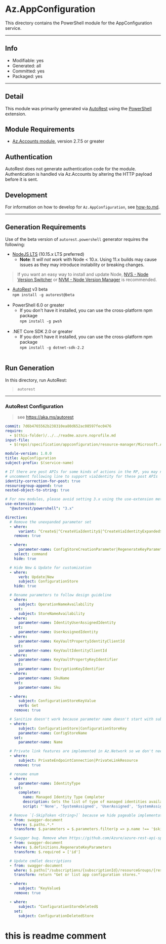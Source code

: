 <!-- region Generated -->
# Az.AppConfiguration
This directory contains the PowerShell module for the AppConfiguration service.

---
## Info
- Modifiable: yes
- Generated: all
- Committed: yes
- Packaged: yes

---
## Detail
This module was primarily generated via [AutoRest](https://github.com/Azure/autorest) using the [PowerShell](https://github.com/Azure/autorest.powershell) extension.

## Module Requirements
- [Az.Accounts module](https://www.powershellgallery.com/packages/Az.Accounts/), version 2.7.5 or greater

## Authentication
AutoRest does not generate authentication code for the module. Authentication is handled via Az.Accounts by altering the HTTP payload before it is sent.

## Development
For information on how to develop for `Az.AppConfiguration`, see [how-to.md](how-to.md).
<!-- endregion -->

---
## Generation Requirements
Use of the beta version of `autorest.powershell` generator requires the following:
- [NodeJS LTS](https://nodejs.org) (10.15.x LTS preferred)
  - **Note**: It *will not work* with Node < 10.x. Using 11.x builds may cause issues as they may introduce instability or breaking changes.
> If you want an easy way to install and update Node, [NVS - Node Version Switcher](../nodejs/installing-via-nvs.md) or [NVM - Node Version Manager](../nodejs/installing-via-nvm.md) is recommended.
- [AutoRest](https://aka.ms/autorest) v3 beta <br>`npm install -g autorest@beta`<br>&nbsp;
- PowerShell 6.0 or greater
  - If you don't have it installed, you can use the cross-platform npm package <br>`npm install -g pwsh`<br>&nbsp;
- .NET Core SDK 2.0 or greater
  - If you don't have it installed, you can use the cross-platform npm package <br>`npm install -g dotnet-sdk-2.2`<br>&nbsp;

## Run Generation
In this directory, run AutoRest:
> `autorest`

---
### AutoRest Configuration
> see https://aka.ms/autorest

``` yaml
commit: 7d6b4765562b238310ea80d652ac08597fec0476
require:
  - $(this-folder)/../../readme.azure.noprofile.md
input-file:
  - $(repo)/specification/appconfiguration/resource-manager/Microsoft.AppConfiguration/stable/2022-05-01/appconfiguration.json

module-version: 1.0.0
title: AppConfiguration
subject-prefix: $(service-name)

# If there are post APIs for some kinds of actions in the RP, you may need to
# uncomment following line to support viaIdentity for these post APIs
identity-correction-for-post: true
resourcegroup-append: true
nested-object-to-string: true

# For new modules, please avoid setting 3.x using the use-extension method and instead, use 4.x as the default option
use-extension:
  "@autorest/powershell": "3.x"

directive:
  # Remove the unexpanded parameter set
  - where:
      variant: ^Create$|^CreateViaIdentity$|^CreateViaIdentityExpanded$|^Update$|^UpdateViaIdentity$|^CheckViaIdentityExpanded$
    remove: true

  - where:
      parameter-name: ConfigStoreCreationParameter|RegenerateKeyParameter|CheckNameAvailabilityParameter
    select: command
    hide: true

  # Hide New & Update for customization
  - where:
      verb: Update|New
      subject: ConfigurationStore
    hide: true

  # Rename parameters to follow design guideline
  - where:
      subject: OperationNameAvailability
    set:
      subject: StoreNameAvailability
  - where:
      parameter-name: IdentityUserAssignedIdentity
    set:
      parameter-name: UserAssignedIdentity
  - where:
      parameter-name: KeyVaultPropertyIdentityClientId
    set:
      parameter-name: KeyVaultIdentityClientId
  - where:
      parameter-name: KeyVaultPropertyKeyIdentifier
    set:
      parameter-name: EncryptionKeyIdentifier
  - where:
      parameter-name: SkuName
    set:
      parameter-name: Sku

  - where:
      subject: ConfigurationStoreKeyValue
      verb: Get
    remove: true

  # Sanitize doesn't work because parameter name doesn't start with subject
  - where:
      subject: ConfigurationStore|ConfigurationStoreKey
      parameter-name: ConfigStoreName
    set:
      parameter-name: Name

  # Private link features are implemented in Az.Network so we don't need them
  - where:
      subject: PrivateEndpointConnection|PrivateLinkResource
    remove: true

  # rename enum
  - where:
      parameter-name: IdentityType
    set:
      completer:
        name: Managed Identity Type Completer
        description: Gets the list of type of managed identities available for creating/updating app configuration store.
        script: "'None', 'SystemAssigned', 'UserAssigned', 'SystemAssignedAndUserAssigned'"

  # Remove `[-SkipToken <String>]` because we hide pageable implementation.
  - from: swagger-document
    where: $.paths.*.*
    transform: $.parameters = $.parameters.filter(p => p.name !== '$skipToken')

  # Swagger bug. Remove when https://github.com/Azure/azure-rest-api-specs/issues/10188 is fixed.
  - from: swagger-document
    where: $.definitions.RegenerateKeyParameters
    transform: $.required = ['id']

  # Update cmdlet descriptions
  - from: swagger-document
    where: $.paths["/subscriptions/{subscriptionId}/resourceGroups/{resourceGroupName}/providers/Microsoft.AppConfiguration/configurationStores/{configStoreName}"].get.description
    transform: return "Get or list app configuration stores."

  - where:
      subject: ^KeyValue$
    remove: true

  - where:
      subject: ^ConfigurationStoreDeleted$
    set:
      subject: ConfigurationDeletedStore
```

# this is readme comment
